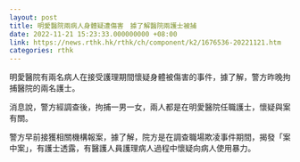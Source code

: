 ```yaml
---
layout: post
title: 明愛醫院兩病人身體疑遭傷害　據了解醫院兩護士被捕
date: 2022-11-21 15:23:33.000000000 +08:00
link: https://news.rthk.hk/rthk/ch/component/k2/1676536-20221121.htm
categories: rthk
---
```


明愛醫院有兩名病人在接受護理期間懷疑身體被傷害的事件，據了解，警方昨晚拘捕醫院的兩名護士。

消息說，警方經調查後，拘捕一男一女，兩人都是在明愛醫院任職護士，懷疑與案有關。

警方早前接獲相關機構報案，據了解，院方是在調查職場欺凌事件期間，揭發「案中案」，有護士透露，有醫護人員護理病人過程中懷疑向病人使用暴力。

